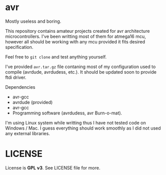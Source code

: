 
avr
===

Mostly useless and boring.

This repository contains amateur projects created for avr architecture microcontrollers. I've been writting most of them for atmega16 mcu, however all should be working with any mcu  provided it fits desired specification.

Feel free to ```git clone``` and test anything yourself.

I've provided ```avr.tar.gz``` file contaning most of my configuration used to compile (avrdude, avrdudess, etc.). It should be updated soon to provide ftdi driver.

Dependencies

  - avr-gcc
  - avrdude (provided)
  - avr-gcc
  - Programming software (avrdudess, avr Burn-o-mat).
  
I'm using Linux system while writting thus I have not tested code on Windows / Mac. I guess everything should work smoothly as I  did not used any external libraries.

LICENSE
==
License is **GPL v3**. See LICENSE file for more.